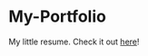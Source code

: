 # My-Portfolio

My little resume.
Check it out [here](https://jasminfarhi.github.io/My-Portfolio/)!
